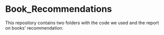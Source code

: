 # Book_Recommendations
This repository contains two folders with the code we used and the report on books' recommendation.

